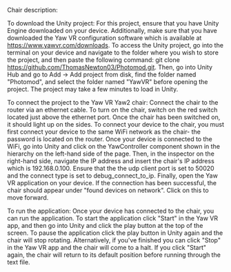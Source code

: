 Chair description:

To download the Unity project:
For this project, ensure that you have Unity Engine downloaded on your device. Additionally, make sure that you have downloaded the Yaw VR configuration software which is available at https://www.yawvr.com/downloads.
To access the Unity project, go into the terminal on your device and navigate to the folder where you wish to store the project, and then paste the following command: git clone https://github.com/ThomasNewton03/Photomod.git. Then, go into Unity Hub and go to Add -> Add project from disk, find the folder named "Photomod", and select the folder named "YawVR" before opening the project. The project may take a few minutes to load in Unity.

To connect the project to the Yaw VR Yaw2 chair:
Connect the chair to the router via an ethernet cable. To turn on the chair, switch on the red switch located just above the ethernet port. Once the chair has been switched on, it should light up on the sides. To connect your device to the chair, you must first connect your device to the same WiFi network as the chair- the password is located on the router. Once your device is connected to the WiFi, go into Unity and click on the YawController component shown in the hierarchy on the left-hand side of the page. Then, in the inspector on the right-hand side, navigate the IP address and insert the chair's IP address which is 192.168.0.100. Ensure that the the udp client port is set to 50020 and the connect type is set to debug_connect_to_ip. Finally, open the Yaw VR application on your device. If the connection has been successful, the chair should appear under "found devices on network". Click on this to move forward.

To run the application:
Once your device has connected to the chair, you can run the application. To start the application click "Start" in the Yaw VR app, and then go into Unity and click the play button at the top of the screen. To pause the application click the play button in Unity again and the chair will stop rotating. Alternatively, if you've finished you can click "Stop" in the Yaw VR app and the chair will come to a halt. If you click "Start" again, the chair will return to its default position before running through the text file.
